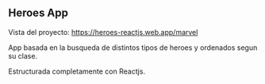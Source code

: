 ## Heroes App

Vista del proyecto: https://heroes-reactjs.web.app/marvel

App basada en la busqueda de distintos tipos de heroes y ordenados segun su clase.

Estructurada completamente con Reactjs.
